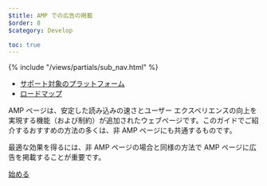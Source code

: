 ```yaml
---
$title: AMP での広告の掲載
$order: 8
$category: Develop

toc: true
---
```


<div class="toc">
{% include "/views/partials/sub_nav.html" %}
  <ul>
    <li><a href="/ja/learn/who/#ads">サポート対象のプラットフォーム</a></li>
    <li><a href="/ja/roadmap">ロードマップ</a></li>
  </ul>
</div>

AMP ページは、安定した読み込みの速さとユーザー エクスペリエンスの向上を実現する機能（および制約）が追加されたウェブページです。このガイドでご紹介するおすすめの方法の多くは、非 AMP ページにも共通するものです。

最適な効果を得るには、非 AMP ページの場合と同様の方法で AMP ページに広告を掲載することが重要です。

<a class="button go-button" href="/ja/docs/guides/ads/ads_getting_started.html">始める</a>

